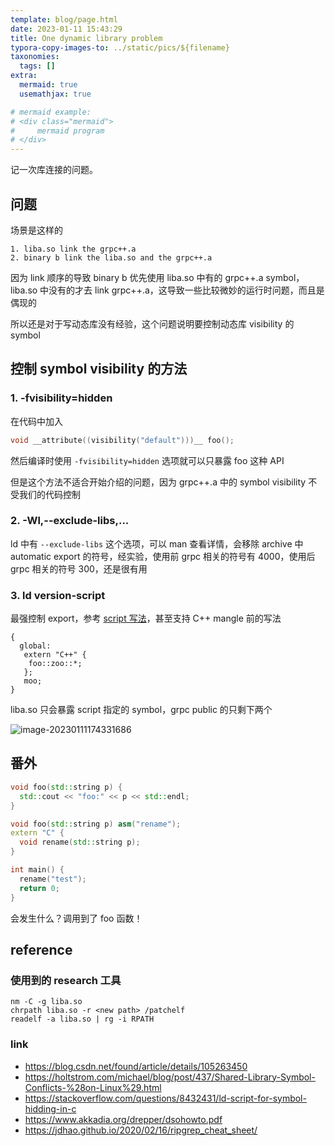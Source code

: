 ```yaml
---
template: blog/page.html
date: 2023-01-11 15:43:29
title: One dynamic library problem
typora-copy-images-to: ../static/pics/${filename}
taxonomies:
  tags: []
extra:
  mermaid: true
  usemathjax: true

# mermaid example: 
# <div class="mermaid">
#     mermaid program
# </div>
---
```


记一次库连接的问题。

## 问题
场景是这样的
```
1. liba.so link the grpc++.a
2. binary b link the liba.so and the grpc++.a
```

因为 link 顺序的导致 binary b 优先使用 liba.so 中有的 grpc++.a symbol，liba.so 中没有的才去 link grpc++.a，这导致一些比较微妙的运行时问题，而且是偶现的

所以还是对于写动态库没有经验，这个问题说明要控制动态库 visibility 的 symbol

## 控制 symbol visibility 的方法

### 1. -fvisibility=hidden
在代码中加入 
```cpp
void __attribute((visibility("default")))__ foo();
```
然后编译时使用 `-fvisibility=hidden` 选项就可以只暴露 foo 这种 API

但是这个方法不适合开始介绍的问题，因为 grpc++.a 中的 symbol visibility 不受我们的代码控制

### 2. -Wl,--exclude-libs,...
ld 中有 `--exclude-libs` 这个选项，可以 man 查看详情，会移除 archive 中 automatic export 的符号，经实验，使用前 grpc 相关的符号有 4000，使用后 grpc 相关的符号 300，还是很有用

### 3. ld version-script
最强控制 export，参考 [script 写法](https://sourceware.org/binutils/docs/ld/VERSION.html)，甚至支持 C++ mangle 前的写法
```shell
{
  global:
   extern "C++" {
    foo::zoo::*;
   };
   moo;
}
```
liba.so 只会暴露 script 指定的 symbol，grpc public 的只剩下两个

![image-20230111174331686](https://wendajiang.github.io/pics/one_dynamic_library_problem/image-20230111174331686.png)

## 番外

```cpp
void foo(std::string p) {
  std::cout << "foo:" << p << std::endl;
}

void foo(std::string p) asm("rename");
extern "C" {
  void rename(std::string p);
}

int main() {
  rename("test");
  return 0;
}
```

会发生什么？调用到了 foo 函数！

## reference
### 使用到的 research 工具
```shell
nm -C -g liba.so
chrpath liba.so -r <new path> /patchelf
readelf -a liba.so | rg -i RPATH
```

### link
- https://blog.csdn.net/found/article/details/105263450
- https://holtstrom.com/michael/blog/post/437/Shared-Library-Symbol-Conflicts-%28on-Linux%29.html
- https://stackoverflow.com/questions/8432431/ld-script-for-symbol-hidding-in-c
- https://www.akkadia.org/drepper/dsohowto.pdf
- https://jdhao.github.io/2020/02/16/ripgrep_cheat_sheet/
